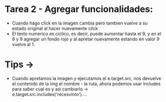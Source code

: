 # Tarea 2 - Agregar funcionalidades:
   - Cuando hago click en la imagen cambia pero tambien vuelve a su estado original al hacer nuevamente click
   - El texto numerico es ciclico, es decir, puede aumentar hasta el 9, y en el 8 y 9 agregar un fondo rojo y al apretar nuevamente estando en valor 9 vuelve al 1.

# Tips ->
   - Cuando apretamos la imagen y ejecutamos el e.target.src, nos devuelve el contenido de la img el nombre - la ruta, ahora podemos usar includes para saber cual es y asi cambiarlo -> e.target.src.includes('recesvinto')....

